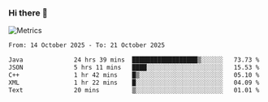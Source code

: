 ### Hi there 👋

![Metrics](https://github.com/radoapx/radoapx/blob/main/github-metrics.svg)

<!--START_SECTION:waka-->

```txt
From: 14 October 2025 - To: 21 October 2025

Java              24 hrs 39 mins  ██████████████████▒░░░░░░   73.73 %
JSON              5 hrs 11 mins   ████░░░░░░░░░░░░░░░░░░░░░   15.53 %
C++               1 hr 42 mins    █▒░░░░░░░░░░░░░░░░░░░░░░░   05.10 %
XML               1 hr 22 mins    █░░░░░░░░░░░░░░░░░░░░░░░░   04.09 %
Text              20 mins         ▒░░░░░░░░░░░░░░░░░░░░░░░░   01.01 %
```

<!--END_SECTION:waka-->

<!--
**radoapx/radoapx** is a ✨ _special_ ✨ repository because its `README.md` (this file) appears on your GitHub profile.

Here are some ideas to get you started:

- 🔭 I’m currently working on ...
- 🌱 I’m currently learning ...
- 👯 I’m looking to collaborate on ...
- 🤔 I’m looking for help with ...
- 💬 Ask me about ...
- 📫 How to reach me: ...
- 😄 Pronouns: ...
- ⚡ Fun fact: ...
-->

